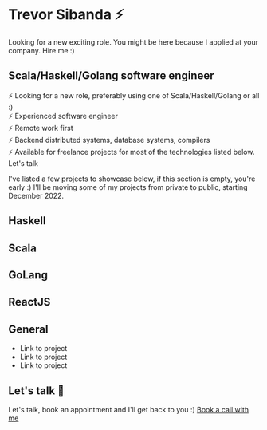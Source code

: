 # Trevor Sibanda ⚡️ 

Looking for a new exciting role. You might be here because I applied at your company. Hire me :)  

## Scala/Haskell/Golang software engineer

⚡️ Looking for a new role, preferably using one of Scala/Haskell/Golang or all :)\
⚡️ Experienced software engineer \
⚡️ Remote work first\
⚡️ Backend distributed systems, database systems, compilers\
⚡️ Available for freelance projects for most of the technologies listed below. Let's talk

I've listed a few projects to showcase below, if this section is empty, you're early :) I'll be moving some of my projects from private to public, starting December 2022.

## Haskell

## Scala

## GoLang

## ReactJS

## General

- Link to project
- Link to project
- Link to project

## Let's talk 🚀

Let's talk, book an appointment and I'll get back to you :) [Book a call with me](https://calendly.com/sibandatrevor/30min)

